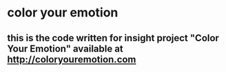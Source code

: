 # color your emotion
## this is the code written for insight project "Color Your Emotion" available at http://coloryouremotion.com
